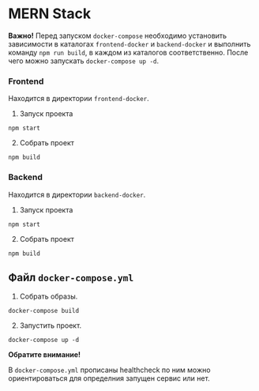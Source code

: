 # MERN Stack

**Важно!** Перед запуском `docker-compose` необходимо установить зависимости в каталогах `frontend-docker` и `backend-docker` и выполнить команду `npm run build`, в каждом из каталогов соответственно. После чего можно запускать `docker-compose up -d`.

### Frontend
Находится в директории `frontend-docker`.
1. Запуск проекта 
```
npm start
```
2. Собрать проект
```
npm build
```

### Backend
Находится в директории `backend-docker`.
1. Запуск проекта 
```
npm start
```
2. Собрать проект
```
npm build
```

## Файл `docker-compose.yml`
1. Собрать образы.
```
docker-compose build
```

2. Запустить проект.
```
docker-compose up -d
```

**Обратите внимание!**

В `docker-compose.yml` прописаны healthcheck по ним можно ориентироваться для определния запущен сервис или нет.